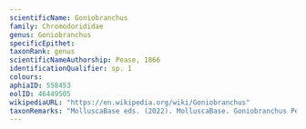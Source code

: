 ```yaml
---
scientificName: Goniobranchus
family: Chromodorididae
genus: Goniobranchus
specificEpithet: 
taxonRank: genus
scientificNameAuthorship: Pease, 1866
identificationQualifier: sp. 1
colours:
aphiaID: 558453
eolID: 46449505
wikipediaURL: "https://en.wikipedia.org/wiki/Goniobranchus"
taxonRemarks: "MolluscaBase eds. (2022). MolluscaBase. Goniobranchus Pease, 1866. Accessed through: World Register of Marine Species at: https://www.marinespecies.org/aphia.php?p=taxdetails&id=558453 on 2022-02-24"
---
```

